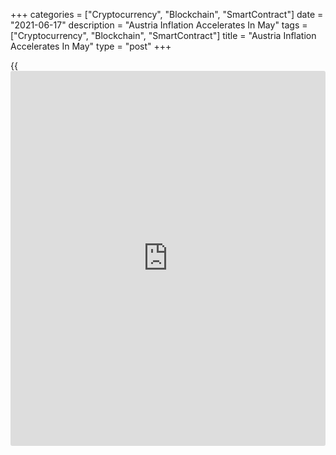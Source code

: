 +++
categories = ["Cryptocurrency", "Blockchain", "SmartContract"]
date = "2021-06-17"
description = "Austria Inflation Accelerates In May"
tags = ["Cryptocurrency", "Blockchain", "SmartContract"]
title = "Austria Inflation Accelerates In May"
type = "post"
+++

{{<iframe id="large-banner" src="https://www.bounty.group/#slide=19.0" width="100%" height="600" scrolling="no" style="border: 0px solid rgb(216, 221, 230); border-radius: 3px;">}}

Austria's consumer price inflation rises in May, figures from Statistics
Austria showed on Thursday.

The consumer price index rose 2.8 percent year-on-year in May, following
a 1.9 percent increase in April.

Prices for housing, water and energy increased 3.0 percent yearly in
May. Prices of food and non-alcoholic beverages grew 3.0 percent and
transport cost 5.3 percent.

On a monthly basis, consumer prices rose 0.3 percent in May.

Inflation, based on the EU measure of the harmonized CPI, increased to
3.0 percent in May from 1.9 percent in the prior month.

On a month-on-month basis, HICP rose 0.2 percent in May.

For comments and feedback [contact](https://www.playgroundfx.com/contact/): editorial@rtt[news](https://www.letsplayfx.com/blog/forex-news-website/).com

[Economic News][1]

 **What parts of the world are seeing the best (and worst) economic
performances lately? Click[here][2] to check out our [Econ Scorecard][2]
and find out! See up-to-the-moment [ranking](https://www.playgroundfx.com/blog/crypto-exchange-ranking/)s for the best and worst
performers in [GDP][2], [unemployment rate][3], [inflation][4] and much
more.**

   1. www.rtt[news](https://www.letsplayfx.com/blog/forex-news-website/).com/Content/EconomicNews.aspx
   2. www.rtt[news](https://www.letsplayfx.com/blog/forex-news-website/).com/economic-scorecard/world-rank/GDP/highest-performance.aspx
   3. www.rtt[news](https://www.letsplayfx.com/blog/forex-news-website/).com/economic-scorecard/world-rank/unemployment-rate/lowest-performance.aspx
   4. www.rtt[news](https://www.letsplayfx.com/blog/forex-news-website/).com/economic-scorecard/world-rank/CPI/highest-performance.aspx